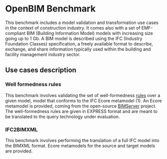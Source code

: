 # OpenBIM Benchmark

This benchmark includes a model validation and transformation use cases in the context of  construction industry.
It comes also with a set of EMF-compliant BIM (Building Information Model) models with increasing size going up to 1 Gb.
A BIM model is described using the IFC (Industry Foundation Classes) specification, a freely available format to describe, exchange,
and share information typically used within the building and facility management industry sector.

## Use cases description

### Well formedness rules
This benchmark involves validating the set of well-formedness [rules]() over a given model, model that conforms to the IFC Ecore metamodel
(1). An Ecore metamodel is provided, coming from the open-source [BIMServer](https://github.com/opensourceBIM/BIMserver) project. The well-formedness rules are given in EXPRESS format and are meant to be translated to the query technology under evaluation.

### IFC2BIMXML
This benchmark involves performing the translation of a full IFC model into the BIMXML format.
Ecore metamodels for the source and target models are provided.
